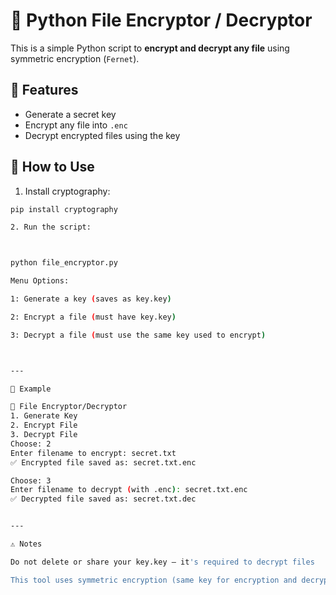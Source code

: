 # 🔐 Python File Encryptor / Decryptor

This is a simple Python script to **encrypt and decrypt any file** using symmetric encryption (`Fernet`).

## 🚀 Features

- Generate a secret key  
- Encrypt any file into `.enc`  
- Decrypt encrypted files using the key  

## 🧪 How to Use

1. Install cryptography:
```bash
pip install cryptography

2. Run the script:



python file_encryptor.py

Menu Options:

1: Generate a key (saves as key.key)

2: Encrypt a file (must have key.key)

3: Decrypt a file (must use the same key used to encrypt)



---

📁 Example

🔐 File Encryptor/Decryptor
1. Generate Key
2. Encrypt File
3. Decrypt File
Choose: 2
Enter filename to encrypt: secret.txt
✅ Encrypted file saved as: secret.txt.enc

Choose: 3
Enter filename to decrypt (with .enc): secret.txt.enc
✅ Decrypted file saved as: secret.txt.dec


---

⚠️ Notes

Do not delete or share your key.key — it's required to decrypt files

This tool uses symmetric encryption (same key for encryption and decryption)
